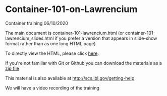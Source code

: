 # Container-101-on-Lawrencium
Container training 06/10/2020

The main document is container-101-lawrencium.html (or container-101-lawrencium_slides.html if you prefer a version that appears in slide-show format rather than as one long HTML page).

To directly view the HTML, please click [here](https://github.com/wfeinstein/Container-101-on-Lawrencium/blob/master/container-101-lawrencium.html).

If you're not familiar with Git or Github you can download the materials as a [zip file](https://github.com/wfeinstein/Container-101-on-Lawrencium/archive/master.zip)

This material is also available at http://scs.lbl.gov/getting-help

We will have a video recording of the training

